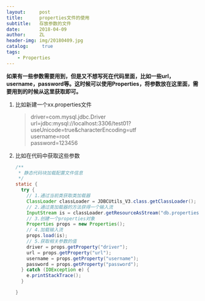 ```yaml
---
layout:     post
title:      properties文件的使用
subtitle:   存放参数的文件
date:       2018-04-09
author:     ZL
header-img: img/20180409.jpg
catalog: 	 true
tags:
    - Properties
---
```



**如果有一些参数需要用到，但是又不想写死在代码里面，比如一些url，username，password等。这时候可以使用Properties，将参数放在这里面，需要用到的时候从这里获取即可。**


1. 比如新建一个xx.properties文件  

    >driver=com.mysql.jdbc.Driver  
    url=jdbc:mysql://localhost:3306/test01?useUnicode=true&characterEncoding=utf   
    username=root  
    password=123456  

2. 比如在代码中获取这些参数

    ```java
    /**
     * 静态代码块加载配置文件信息
     */
    static {
      try {
        // 1.通过当前类获取类加载器
        ClassLoader classLoader = JDBCUtils_V3.class.getClassLoader();
        // 2.通过类加载器的方法获得一个输入流
        InputStream is = classLoader.getResourceAsStream("db.properties");
        // 3.创建一个properties对象
        Properties props = new Properties();
        // 4.加载输入流
        props.load(is);
        // 5.获取相关参数的值
        driver = props.getProperty("driver");
        url = props.getProperty("url");
        username = props.getProperty("username");
        password = props.getProperty("password");
      } catch (IOException e) {
        e.printStackTrace();
      }

    }
    ```
